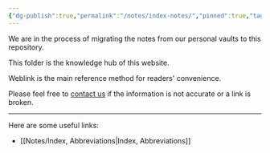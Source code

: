 ```yaml
---
{"dg-publish":true,"permalink":"/notes/index-notes/","pinned":true,"tags":["index"],"created":"2023-05-12T06:30:35.000-07:00","updated":"2023-10-23T11:48:19.407-07:00"}
---
```



We are in the process of migrating the notes from our personal vaults to this repository. 

This folder is the knowledge hub of this website. 

Weblink is the main reference method for readers' convenience. 

Please feel free to [contact us](mailto:contact@neurosurgerycases.com) if the information is not accurate or a link is broken.

---

Here are some useful links:
- [[Notes/Index, Abbreviations\|Index, Abbreviations]]